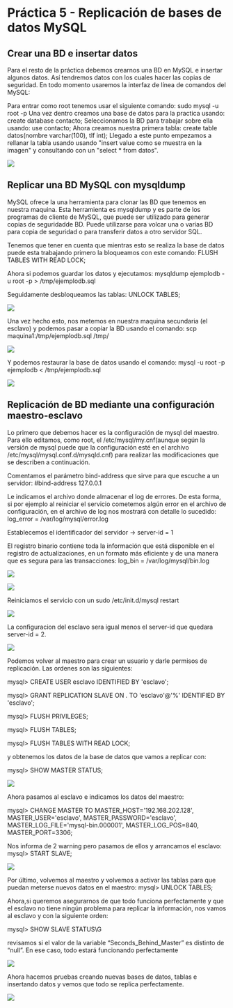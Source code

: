 # Práctica 5 -  Replicación de bases de datos MySQL

## Crear una BD e insertar datos

Para  el  resto  de  la  práctica  debemos  crearnos  una  BD  en  MySQL  e  insertar  algunos 
datos.  Así  tendremos  datos  con  los  cuales  hacer  las  copias  de  seguridad. En todo 
momento usaremos la interfaz de línea de comandos del MySQL:

Para entrar como root tenemos usar el siguiente comando: sudo mysql -u root -p
Una vez dentro creamos una base de datos para la practica usando: create database contacto;
Seleccionamos la BD para trabajar sobre ella usando: use contacto;
Ahora creamos nuestra primera tabla: create table datos(nombre varchar(100), tlf int);
Llegado a este punto empezamos a rellanar la tabla usando usando "insert value como se muestra en la imagen" y consultando con un "select * from datos".

![](Captura29.PNG)

## Replicar una BD MySQL con mysqldump

MySQL  ofrece  la  una  herramienta  para  clonar  las  BD  que  tenemos  en  nuestra 
maquina. Esta herramienta es mysqldump y es parte de los programas  de  cliente  de  MySQL,  que  puede  ser  utilizado 
para generar copias de seguridadde BD. Puede utilizarse para volcar una o varias BD para copia de seguridad o para  transferir   datos   a   otro servidor SQL. 

Tenemos que tener en cuenta que mientras esto se realiza la base de datos puede esta trabajando primero la bloqueamos con este comando: FLUSH TABLES WITH READ LOCK;

Ahora si podemos guardar los datos y ejecutamos: mysqldump ejemplodb -u root -p > /tmp/ejemplodb.sql

Seguidamente desbloqueamos las tablas: UNLOCK TABLES;

![](Captura30.PNG)

Una vez hecho esto, nos metemos en nuestra maquina secundaria (el esclavo) y podemos pasar a copiar la BD usando el comando: scp maquina1:/tmp/ejemplodb.sql /tmp/

![](Captura31.PNG)

Y podemos restaurar la base de datos usando el comando: mysql -u root -p ejemplodb < /tmp/ejemplodb.sql

![](Captura32.PNG)

## Replicación de BD mediante una configuración maestro-esclavo

Lo  primero  que  debemos  hacer  es  la  configuración  de  mysql  del  maestro.  Para  ello 
editamos, como root, el /etc/mysql/my.cnf(aunque según la versión de mysql puede que  la  configuración  esté  en  el  archivo 
/etc/mysql/mysql.conf.d/mysqld.cnf) para realizar las modificaciones que se describen a continuación.

Comentamos el parámetro bind-address que sirve para que escuche a un servidor:
#bind-address 127.0.0.1

Le indicamos  el  archivo  donde  almacenar  el  log  de  errores. De  esta  forma,  si  por 
ejemplo al  reiniciar  el  servicio  cometemos  algún  error  en  el  archivo  de  configuración,
en el archivo de log nos mostrará con detalle lo sucedido: log_error = /var/log/mysql/error.log

Establecemos el identificador del servidor -> server-id = 1

El  registro  binario  contiene  toda  la  información  que  está  disponible  en  el  registro  de 
actualizaciones, en un formato más eficiente y de una manera que es segura para las 
transacciones:
log_bin = /var/log/mysql/bin.log

![](Captura33.PNG)

![](Captura34.PNG)

Reiniciamos el servicio con un sudo /etc/init.d/mysql restart

![](Captura35.PNG)

La configuracion del esclavo sera igual menos el server-id que quedara server-id = 2.

![](Captura36.PNG)

Podemos volver al maestro para crear un usuario y darle permisos de replicación.
Las ordenes son las siguientes:

mysql> CREATE USER esclavo IDENTIFIED BY 'esclavo';

mysql> GRANT   REPLICATION   SLAVE   ON   *.*   TO   'esclavo'@'%' 
IDENTIFIED BY 'esclavo';

mysql> FLUSH PRIVILEGES;

mysql> FLUSH TABLES;

mysql> FLUSH TABLES WITH READ LOCK;

y obtenemos los datos de la base de datos que vamos a replicar con:

 mysql> SHOW MASTER STATUS;


![](Captura37.PNG)

Ahora pasamos al esclavo e indicamos los datos del maestro:

mysql> CHANGE  MASTER TO  MASTER_HOST='192.168.202.128', 
MASTER_USER='esclavo',  MASTER_PASSWORD='esclavo', 
MASTER_LOG_FILE='mysql-bin.000001', MASTER_LOG_POS=840, 
MASTER_PORT=3306;

Nos informa de 2 warning pero pasamos de ellos y arrancamos el esclavo:
mysql> START SLAVE;


![](Captura38.PNG)

Por  último,  volvemos  al  maestro  y  volvemos  a  activar  las  tablas  para  que  puedan 
meterse nuevos datos en el maestro:
mysql> UNLOCK TABLES;

Ahora,si queremos asegurarnos de que todo funciona perfectamente y que el esclavo 
no tiene ningún problema para replicar la información, nos vamos al esclavo y con la 
siguiente orden:

mysql> SHOW SLAVE STATUS\G

revisamos si el valor de
la variable “Seconds_Behind_Master” es distinto de “null”. En ese caso, todo 
estará funcionando perfectamente

![](Captura39.PNG)

Ahora hacemos pruebas creando nuevas bases de datos, tablas e insertando datos y vemos que todo se replica perfectamente.

![](Captura40.PNG)

